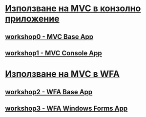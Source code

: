 # [Използване на MVC в конзолно приложение]()
## [workshop0 - MVC Base App](https://github.com/vakovsky/11/tree/main/mvc/workshop/workshop0)
## [workshop1 - MVC Console App](https://github.com/vakovsky/11/tree/main/mvc/workshop/workshop1)
# [Използване на MVC в WFA]()
## [workshop2 - WFA Base App](https://github.com/vakovsky/11/tree/main/mvc/workshop/workshop2)
## [workshop3 - WFA Windows Forms App ](https://github.com/vakovsky/11/tree/main/mvc/workshop/workshop3)

